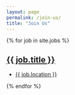```yaml
---
layout: page
permalink: /join-us/
title: "Join Us"
---
```


{% for job in site.jobs %}
<div class="job-item">
  <a href="{{ site.baseurl }}{{ job.name }}">
    <span>
      <h2>{{ job.title }}</h2>
      <div>
        <ul>
          <li>{{ job.location }}</li>
        </ul>
      </div>
    </span>
</a>
</div>
{% endfor %}